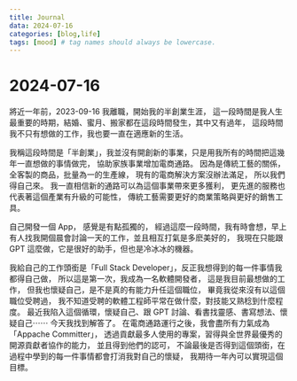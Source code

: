 ```yaml
---
title: Journal
data: 2024-07-16
categories: [blog,life]
tags: [mood] # tag names should always be lowercase.
---
```


# 2024-07-16

將近一年前，2023-09-16 我離職，開始我的半創業生涯，
這一段時間是我人生最重要的時期，結婚、蜜月、搬家都在這段時間發生，其中又有過年，
這段時間我不只有想做的工作，我也要一直在適應新的生活。

我稱這段時間是「半創業」，我並沒有開創新的事業，只是用我所有的時間把這幾年一直想做的事情做完，
協助家族事業增加電商通路。
因為是傳統工藝的關係，全客製的商品，批量為一的生產線，
現有的電商解決方案沒辦法滿足，
所以我們得自己來。
我一直相信新的通路可以為這個事業帶來更多獲利，
更先進的服務也代表著這個產業有升級的可能性，
傳統工藝需要更好的商業策略與更好的銷售工具。

自己開發一個 App，
感覺是有點孤獨的，
經過這麼一段時間，我有時會想，早上有人找我開個晨會討論一天的工作，並且相互打氣是多麽美好的，
我現在只能跟 GPT 這麼做，它是很好的助手，但也是冷冰冰的機器。

我給自己的工作頭銜是「Full Stack Developer」，反正我想得到的每一件事情我都得自己做，
所以這是第一次，我成為一名軟體開發者，
這是我目前最想做的工作，
但我也懷疑自己，是不是真的有能力升任這個職位，
畢竟我從來沒有以這個職位受聘過，
我不知道受聘的軟體工程師平常在做什麼，對技能又熟稔到什麼程度。
最近我陷入這個循環，懷疑自己、跟 GPT 討論、看書找靈感、書寫想法、懷疑自己⋯⋯
今天我找到解答了。
在電商通路運行之後，我會盡所有力氣成為「Appache Committer」，
透過貢獻最多人使用的專案，習得與全世界最優秀的開源貢獻者協作的能力，
並且得到他們的認可，
不論最後是否得到這個頭銜，在過程中學到的每一件事情都會打消我對自己的懷疑，
我期待一年內可以實現這個目標。
